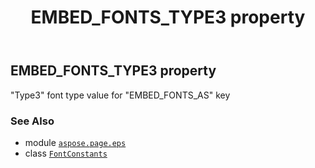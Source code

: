 ﻿---
title: EMBED_FONTS_TYPE3 property
second_title: Aspose.Page for Python via .NET API References
description: 
type: docs
weight: 70
url: /python-net/aspose.page.eps/fontconstants/embed_fonts_type3/
is_root: false
---

## EMBED_FONTS_TYPE3 property


"Type3" font type value for "EMBED_FONTS_AS" key

### See Also
* module [`aspose.page.eps`](../../)
* class [`FontConstants`](/page/python-net/aspose.page.eps/fontconstants)
